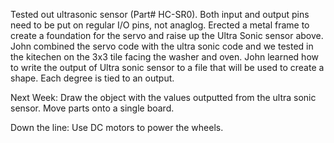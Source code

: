 Tested out ultrasonic sensor (Part# HC-SR0). Both input and output pins need to be put on regular I/O pins, not anaglog. 
Erected a metal frame to create a foundation for the servo and raise up the Ultra Sonic sensor above.
John combined the servo code with the ultra sonic code and we tested in the kitechen on the 3x3 tile facing the washer and oven.
John learned how to write the output of Ultra sonic sensor to a file that will be used to create a shape.
Each degree is tied to an output.

Next Week: Draw the object with the values outputted from the ultra sonic sensor.
Move parts onto a single board.

Down the line: Use DC motors to power the wheels. 